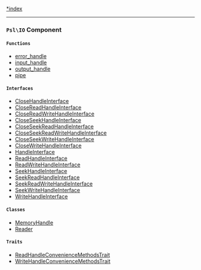 <!--
    This markdown file was generated using `docs/documenter.php`.

    Any edits to it will likely be lost.
-->

[*index](./../README.md)

---

### `Psl\IO` Component

#### `Functions`

- [error_handle](./../../src/Psl/IO/error_handle.php#L20)
- [input_handle](./../../src/Psl/IO/input_handle.php#L20)
- [output_handle](./../../src/Psl/IO/output_handle.php#L20)
- [pipe](./../../src/Psl/IO/pipe.php#L24)

#### `Interfaces`

- [CloseHandleInterface](./../../src/Psl/IO/CloseHandleInterface.php#L10)
- [CloseReadHandleInterface](./../../src/Psl/IO/CloseReadHandleInterface.php#L7)
- [CloseReadWriteHandleInterface](./../../src/Psl/IO/CloseReadWriteHandleInterface.php#L7)
- [CloseSeekHandleInterface](./../../src/Psl/IO/CloseSeekHandleInterface.php#L7)
- [CloseSeekReadHandleInterface](./../../src/Psl/IO/CloseSeekReadHandleInterface.php#L7)
- [CloseSeekReadWriteHandleInterface](./../../src/Psl/IO/CloseSeekReadWriteHandleInterface.php#L7)
- [CloseSeekWriteHandleInterface](./../../src/Psl/IO/CloseSeekWriteHandleInterface.php#L7)
- [CloseWriteHandleInterface](./../../src/Psl/IO/CloseWriteHandleInterface.php#L7)
- [HandleInterface](./../../src/Psl/IO/HandleInterface.php#L21)
- [ReadHandleInterface](./../../src/Psl/IO/ReadHandleInterface.php#L10)
- [ReadWriteHandleInterface](./../../src/Psl/IO/ReadWriteHandleInterface.php#L7)
- [SeekHandleInterface](./../../src/Psl/IO/SeekHandleInterface.php#L12)
- [SeekReadHandleInterface](./../../src/Psl/IO/SeekReadHandleInterface.php#L7)
- [SeekReadWriteHandleInterface](./../../src/Psl/IO/SeekReadWriteHandleInterface.php#L7)
- [SeekWriteHandleInterface](./../../src/Psl/IO/SeekWriteHandleInterface.php#L7)
- [WriteHandleInterface](./../../src/Psl/IO/WriteHandleInterface.php#L10)

#### `Classes`

- [MemoryHandle](./../../src/Psl/IO/MemoryHandle.php#L15)
- [Reader](./../../src/Psl/IO/Reader.php#L17)

#### `Traits`

- [ReadHandleConvenienceMethodsTrait](./../../src/Psl/IO/ReadHandleConvenienceMethodsTrait.php#L15)
- [WriteHandleConvenienceMethodsTrait](./../../src/Psl/IO/WriteHandleConvenienceMethodsTrait.php#L16)


